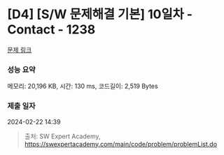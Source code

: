 # [D4] [S/W 문제해결 기본] 10일차 - Contact - 1238 

[문제 링크](https://swexpertacademy.com/main/code/problem/problemDetail.do?contestProbId=AV15B1cKAKwCFAYD) 

### 성능 요약

메모리: 20,196 KB, 시간: 130 ms, 코드길이: 2,519 Bytes

### 제출 일자

2024-02-22 14:39



> 출처: SW Expert Academy, https://swexpertacademy.com/main/code/problem/problemList.do